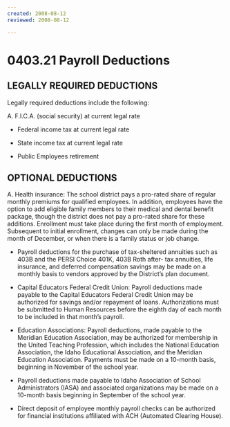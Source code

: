 ```yaml
---
created: 2008-08-12
reviewed: 2008-08-12

---
```


# 0403.21 Payroll Deductions

## LEGALLY REQUIRED DEDUCTIONS

Legally required deductions include the following:


A. F.I.C.A. (social security) at current legal rate

- Federal income tax at current legal rate

- State income tax at current legal rate

- Public Employees retirement

## OPTIONAL DEDUCTIONS


A. Health insurance: The school district pays a pro-rated share of regular monthly premiums for qualified employees. In addition, employees have the option to add eligible family members to their medical and dental benefit package, though the district does not pay a pro-rated share for these additions. Enrollment must take place during the first month of employment. Subsequent to initial enrollment, changes can only be made during the month of December, or when there is a family status or job change.



- Payroll deductions for the purchase of tax-sheltered annuities such as 403B and the PERSI Choice 401K, 403B Roth after- tax annuities, life insurance, and deferred compensation savings may be made on a monthly basis to vendors approved by the District’s plan document.



- Capital Educators Federal Credit Union: Payroll deductions made payable to the Capital Educators Federal Credit Union may be authorized for savings and/or repayment of loans. Authorizations must be submitted to Human Resources before the eighth day of each month to be included in that month’s payroll.



- Education Associations: Payroll deductions, made payable to the Meridian Education Association, may be authorized for membership in the United Teaching Profession, which includes the National Education Association, the Idaho Educational Association, and the Meridian Education Association. Payments must be made on a 10-month basis, beginning in November of the school year.



- Payroll deductions made payable to Idaho Association of School Administrators (IASA) and associated organizations may be made on a 10-month basis beginning in September of the school year.



- Direct deposit of employee monthly payroll checks can be authorized for financial institutions affiliated with ACH (Automated Clearing House).
